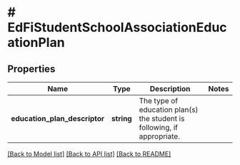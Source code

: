 # # EdFiStudentSchoolAssociationEducationPlan

## Properties

Name | Type | Description | Notes
------------ | ------------- | ------------- | -------------
**education_plan_descriptor** | **string** | The type of education plan(s) the student is following, if appropriate. |

[[Back to Model list]](../../README.md#models) [[Back to API list]](../../README.md#endpoints) [[Back to README]](../../README.md)
